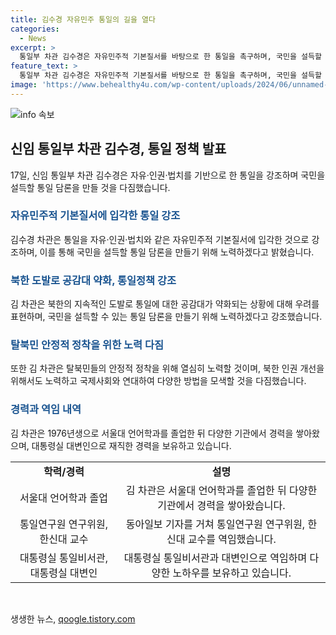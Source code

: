```yaml
---
title: 김수경 자유민주 통일의 길을 열다
categories:
  - News
excerpt: >
  통일부 차관 김수경은 자유민주적 기본질서를 바탕으로 한 통일을 촉구하며, 국민을 설득할 수 있는 통일 담론을 만들기 위해 노력하겠다고 17일 밝혔다. 또한 북한의 도발로 통일에 대한 공감대가 약해지는 상황에 대처하기 위해 노력할 것을 강조했으며, 탈북민의 안정적 정착과 북한 인권 개선을 위해 힘쓸 것을 약속했다. 경험丨언어학과 졸업 후 기자生활을 시작으로 통일 연구원 연구위원, 대통령실 통일비서관, 대통령실 대변인 등을 역임한 그는 통일부 차관으로서 새로운 역할에 임명되었다.
feature_text: >
  통일부 차관 김수경은 자유민주적 기본질서를 바탕으로 한 통일을 촉구하며, 국민을 설득할 수 있는 통일 담론을 만들기 위해 노력하겠다고 17일 밝혔다. 또한 북한의 도발로 통일에 대한 공감대가 약해지는 상황에 대처하기 위해 노력할 것을 강조했으며, 탈북민의 안정적 정착과 북한 인권 개선을 위해 힘쓸 것을 약속했다. 경험丨언어학과 졸업 후 기자生활을 시작으로 통일 연구원 연구위원, 대통령실 통일비서관, 대통령실 대변인 등을 역임한 그는 통일부 차관으로서 새로운 역할에 임명되었다.
image: 'https://www.behealthy4u.com/wp-content/uploads/2024/06/unnamed-file.png'
---
```


<p><img src="https://www.behealthy4u.com/wp-content/uploads/2024/06/unnamed-file.png" alt="info 속보" /></p>

<h2 data-ke-size="size26">신임 통일부 차관 김수경, 통일 정책 발표</h2>

<p data-ke-size="size16">17일, 신임 통일부 차관 김수경은 자유·인권·법치를 기반으로 한 통일을 강조하며 국민을 설득할 통일 담론을 만들 것을 다짐했습니다.</p>

<h3><b><span style="color: #1a5490;">자유민주적 기본질서에 입각한 통일 강조</span></b></h3>

<p data-ke-size="size16">김수경 차관은 통일을 자유·인권·법치와 같은 자유민주적 기본질서에 입각한 것으로 강조하며, 이를 통해 국민을 설득할 통일 담론을 만들기 위해 노력하겠다고 밝혔습니다.</p>

<h3><b><span style="color: #1a5490;">북한 도발로 공감대 약화, 통일정책 강조</span></b></h3>

<p data-ke-size="size16">김 차관은 북한의 지속적인 도발로 통일에 대한 공감대가 약화되는 상황에 대해 우려를 표현하며, 국민을 설득할 수 있는 통일 담론을 만들기 위해 노력하겠다고 강조했습니다.</p>

<h3><b><span style="color: #1a5490;">탈북민 안정적 정착을 위한 노력 다짐</span></b></h3>

<p data-ke-size="size16">또한 김 차관은 탈북민들의 안정적 정착을 위해 열심히 노력할 것이며, 북한 인권 개선을 위해서도 노력하고 국제사회와 연대하여 다양한 방법을 모색할 것을 다짐했습니다.</p>

<h3><b><span style="color: #1a5490;">경력과 역임 내역</span></b></h3>

<p data-ke-size="size16">김 차관은 1976년생으로 서울대 언어학과를 졸업한 뒤 다양한 기관에서 경력을 쌓아왔으며, 대통령실 대변인으로 재직한 경력을 보유하고 있습니다.</p>

<table>
    <tbody>
        <tr>
            <td style="text-align: center; height: 17px;"><b>학력/경력</b></td>
            <td style="text-align: center; height: 17px;"><b>설명</b></td>
        </tr>
        <tr>
            <td style="text-align: center; height: 17px;">서울대 언어학과 졸업</td>
            <td style="text-align: center; height: 17px;">김 차관은 서울대 언어학과를 졸업한 뒤 다양한 기관에서 경력을 쌓아왔습니다.</td>
        </tr>
        <tr>
            <td style="text-align: center; height: 17px;">통일연구원 연구위원, 한신대 교수</td>
            <td style="text-align: center; height: 17px;">동아일보 기자를 거쳐 통일연구원 연구위원, 한신대 교수를 역임했습니다.</td>
        </tr>
        <tr>
            <td style="text-align: center; height: 17px;">대통령실 통일비서관, 대통령실 대변인</td>
            <td style="text-align: center; height: 17px;">대통령실 통일비서관과 대변인으로 역임하며 다양한 노하우를 보유하고 있습니다.</td>
        </tr>
    </tbody>
</table>

<p data-ke-size="size16">&nbsp;</p>
생생한 뉴스, <a href="https://qoogle.tistory.com" rel="dofollow">qoogle.tistory.com</a>


